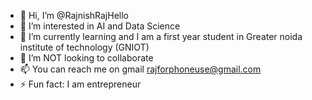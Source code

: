- 👋 Hi, I’m @RajnishRajHello
- 👀 I’m interested in AI and Data Science 
- 🌱 I’m currently learning and I am a first year student in Greater noida institute of technology (GNIOT)
- 💞️ I’m NOT looking to collaborate
- 📫 You can reach me on gmail rajforphoneuse@gmail.com
- ⚡ Fun fact: I am entrepreneur 

<!---
RajnishRajHello/RajnishRajHello is a ✨ special ✨ repository because its `README.md` (this file) appears on your GitHub profile.
You can click the Preview link to take a look at your changes.
--->
